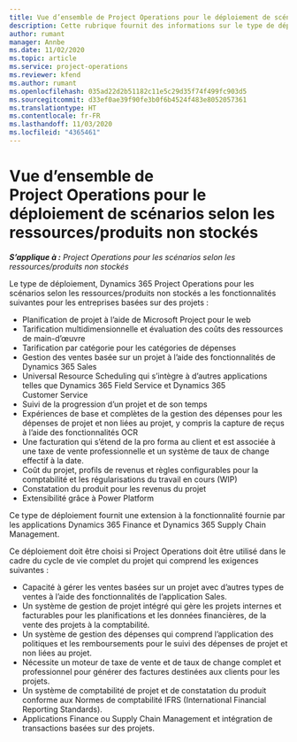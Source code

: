 ```yaml
---
title: Vue d’ensemble de Project Operations pour le déploiement de scénarios selon les ressources/produits non stockés
description: Cette rubrique fournit des informations sur le type de déploiement de Project Operations pour les scénarios basés sur les ressources/produits non stockés.
author: rumant
manager: Annbe
ms.date: 11/02/2020
ms.topic: article
ms.service: project-operations
ms.reviewer: kfend
ms.author: rumant
ms.openlocfilehash: 035ad22d2b51182c11e5c29d35f74f499fc903d5
ms.sourcegitcommit: d33ef0ae39f90fe3b0f6b4524f483e8052057361
ms.translationtype: HT
ms.contentlocale: fr-FR
ms.lasthandoff: 11/03/2020
ms.locfileid: "4365461"
---
```

# <a name="project-operations-for-resourcenon-stocked-based-scenarios-deployment-overview"></a>Vue d’ensemble de Project Operations pour le déploiement de scénarios selon les ressources/produits non stockés

_**S’applique à :** Project Operations pour les scénarios selon les ressources/produits non stockés_

Le type de déploiement, Dynamics 365 Project Operations pour les scénarios selon les ressources/produits non stockés a les fonctionnalités suivantes pour les entreprises basées sur des projets :

- Planification de projet à l’aide de Microsoft Project pour le web
- Tarification multidimensionnelle et évaluation des coûts des ressources de main-d’œuvre
- Tarification par catégorie pour les catégories de dépenses
- Gestion des ventes basée sur un projet à l’aide des fonctionnalités de Dynamics 365 Sales
- Universal Resource Scheduling qui s’intègre à d’autres applications telles que Dynamics 365 Field Service et Dynamics 365 Customer Service
- Suivi de la progression d’un projet et de son temps
- Expériences de base et complètes de la gestion des dépenses pour les dépenses de projet et non liées au projet, y compris la capture de reçus à l’aide des fonctionnalités OCR
- Une facturation qui s’étend de la pro forma au client et est associée à une taxe de vente professionnelle et un système de taux de change effectif à la date.
- Coût du projet, profils de revenus et règles configurables pour la comptabilité et les régularisations du travail en cours (WIP)
- Constatation du produit pour les revenus du projet
- Extensibilité grâce à Power Platform

Ce type de déploiement fournit une extension à la fonctionnalité fournie par les applications Dynamics 365 Finance et Dynamics 365 Supply Chain Management.

Ce déploiement doit être choisi si Project Operations doit être utilisé dans le cadre du cycle de vie complet du projet qui comprend les exigences suivantes :

- Capacité à gérer les ventes basées sur un projet avec d’autres types de ventes à l’aide des fonctionnalités de l’application Sales.
- Un système de gestion de projet intégré qui gère les projets internes et facturables pour les planifications et les données financières, de la vente des projets à la comptabilité.
- Un système de gestion des dépenses qui comprend l’application des politiques et les remboursements pour le suivi des dépenses de projet et non liées au projet.
- Nécessite un moteur de taxe de vente et de taux de change complet et professionnel pour générer des factures destinées aux clients pour les projets.
- Un système de comptabilité de projet et de constatation du produit conforme aux Normes de comptabilité IFRS (International Financial Reporting Standards).
- Applications Finance ou Supply Chain Management et intégration de transactions basées sur des projets.
